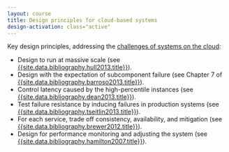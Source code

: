 ```yaml
---
layout: course
title: Design principles for cloud-based systems
design-activation: class="active"
---
```

Key design principles, addressing the [challenges of systems on the cloud](challenges.html):

 * Design to run at massive scale (see [{{site.data.bibliography.hull2013.title}}]({{site.data.bibliography.hull2013.url}})).
 * Design with the expectation of subcomponent failure (see Chapter&nbsp;7 of [{{site.data.bibliography.barroso2013.title}}]({{site.barroso2013.data.bibliography.url}})).
 * Control latency caused by the high-percentile instances (see [{{site.data.bibliography.dean2013.title}}]({{site.data.bibliography.dean2013.url}})).
 * Test failure resistance by inducing failures in production systems (see [{{site.data.bibliography.tseitlin2013.title}}]({{site.data.bibliography.tseitlin2013.url}})).
 * For each service, trade off consistency, availability, and mitigation (see [{{site.data.bibliography.brewer2012.title}}]({{site.data.bibliography.brewer2012.url}})).
 * Design for performance monitoring and adjusting the system (see [{{site.data.bibliography.hamilton2007.title}}]({{site.data.bibliography.hamilton2007.url}})).